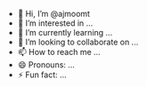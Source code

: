 - 👋 Hi, I’m @ajmoomt
- 👀 I’m interested in ...
- 🌱 I’m currently learning ...
- 💞️ I’m looking to collaborate on ...
- 📫 How to reach me ...
- 😄 Pronouns: ...
- ⚡ Fun fact: ...

<!---
ajmoomt/ajmoomt is a ✨ special ✨ repository because its `README.md` (this file) appears on your GitHub profile.
You can click the Preview link to take a look at your changes.
--->
